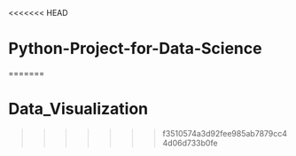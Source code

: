 <<<<<<< HEAD
# Python-Project-for-Data-Science
=======
# Data_Visualization
>>>>>>> f3510574a3d92fee985ab7879cc44d06d733b0fe
